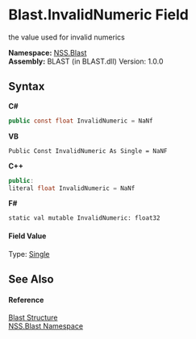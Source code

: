 # Blast.InvalidNumeric Field
 

the value used for invalid numerics

**Namespace:**&nbsp;<a href="88b55311-4a89-0894-e27a-e157e443c7f7">NSS.Blast</a><br />**Assembly:**&nbsp;BLAST (in BLAST.dll) Version: 1.0.0

## Syntax

**C#**<br />
``` C#
public const float InvalidNumeric = NaNf
```

**VB**<br />
``` VB
Public Const InvalidNumeric As Single = NaNF
```

**C++**<br />
``` C++
public:
literal float InvalidNumeric = NaNf
```

**F#**<br />
``` F#
static val mutable InvalidNumeric: float32
```


#### Field Value
Type: <a href="https://docs.microsoft.com/dotnet/api/system.single" target="_blank" rel="noopener noreferrer">Single</a>

## See Also


#### Reference
<a href="efe93ce5-baaf-ed42-b038-35b4ff074233">Blast Structure</a><br /><a href="88b55311-4a89-0894-e27a-e157e443c7f7">NSS.Blast Namespace</a><br />